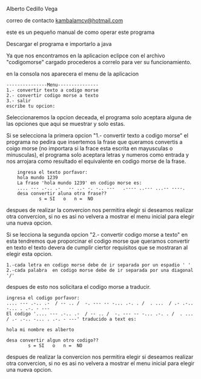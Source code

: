 Alberto Cedillo Vega

correo de contacto kambalamcv@hotmail.com

este es un pequeño manual de como operar este programa

Descargar el programa e importarlo a java


Ya que nos encontramos en la aplicacion eclipce con el archivo "codigomorse" cargado procederos a correlo para ver su funcionamiento.

en la consola nos aparecera el menu de la aplicacion 


	---------------Menu---------------
	1.- convertir texto a codigo morse
	2.- convertir codigo morse a texto
	3.- salir
	escribe tu opcion:


Seleccionaremos la opcion deceada, el programa solo aceptara alguna de las opciones que aqui se muestrar y solo estas.


Si se selecciona la primera opcion  "1.- convertir texto a codigo morse" el programa no pedira que insertemos la frase que queramos convertis a coigo morse (no importara
si la frace esta escrita en mayusculas o minusculas), el programa solo aceptara letras y numeros como entrada y nos arrojara como resultado el equivalente en codigo morse 
de la frase.
		

		ingresa el texto porfavor: 
		hola mundo 1239
		La frase 'hola mundo 1239' en codigo morse es:  
		.... --- .-.. .-   -- ..- -. -.. ---   .---- ..--- ...-- ----. 
		desa convertir aluna otra frase??
     			s = SI   o   n =  NO 


despues de realizar la convercion nos permitira elegir si deseamos realizar otra convercion, si no es asi no velvera a mostrar el menu inicial para elegir una nueva 
opcion.


Si se lecciona la segunda opcion  "2.- convertir codigo morse a texto" en esta tendremos que proporcinar el codigo morse que queramos convertir en texto el texto 
devera de cumplir ciertor requisitos que se mostraran al elegir esta opcion.

	1.-cada letra en codigo morse debe de ir separada por un espadio ' '
	2.-cada palabra  en codigo morse debe de ir separada por una diagonal '/'

despues de esto nos solicitara el codigo morse a traducir.
		
	ingresa el codigo porfavor:
	.... --- .-.. .-  / -- .. /  -. --- -- -... .-. . /  . ...  / .- .-.. -... . .-. - ---
	El codigo '.... --- .-.. .-  / -- .. /  -. --- -- -... .-. . /  . ...  / .- .-.. -... . .-. - ---' traducido a text es:  
	
	hola mi nombre es alberto
        
	desa convertir algun otro codigo??
     		s = SI   o   n =  NO 


despues de realizar la convercion nos permitira elegir si deseamos realizar otra convercion, si no es asi no velvera a mostrar el menu inicial para elegir una nueva 
opcion.

 
